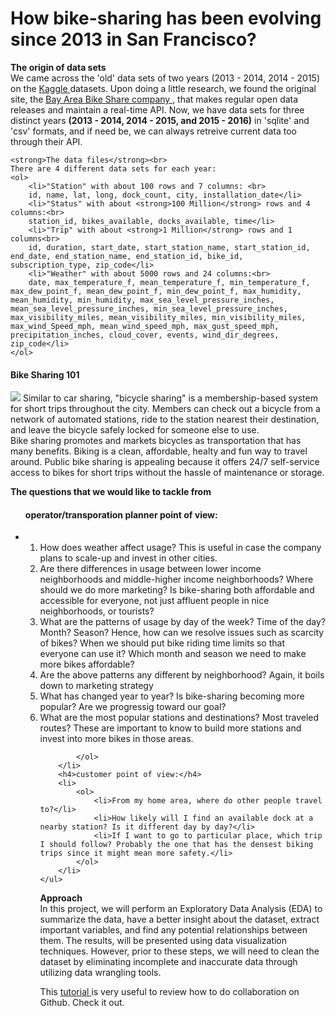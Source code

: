 # How bike-sharing has been evolving since 2013 in San Francisco?

<p> <strong>The origin of data sets</strong><br>
We came across the 'old' data sets of two years (2013 - 2014, 2014 - 2015) on the <a href = 'https://www.kaggle.com/benhamner/sf-bay-area-bike-share'> Kaggle </a> datasets.
Upon doing a little research, we found the original site, the <a href = 'http://www.bayareabikeshare.com/open-data'> Bay Area Bike Share company </a>,  that makes regular open data releases and maintain a real-time API. Now, we have data sets for three distinct years <strong>(2013 - 2014, 2014 - 2015, and 2015 - 2016)</strong> in 'sqlite' and 'csv' formats, and if need be, we can always retreive current data too through their API.
</p>
<p>
	
	<strong>The data files</strong><br>
	There are 4 different data sets for each year:
	<ol>
		<li>"Station" with about 100 rows and 7 columns: <br>
		id, name, lat, long, dock_count, city, installation_date</li>
		<li>"Status" with about <strong>100 Million</strong> rows and 4 columns:<br>
		station_id, bikes_available, docks_available, time</li>
		<li>"Trip" with about <strong>1 Million</strong> rows and 1 columns<br>
		id, duration, start_date, start_station_name, start_station_id, end_date, end_station_name, end_station_id, bike_id, subscription_type, zip_code</li>
		<li>"Weather" with about 5000 rows and 24 columns:<br>
		date, max_temperature_f, mean_temperature_f, min_temperature_f, max_dew_point_f, mean_dew_point_f, min_dew_point_f, max_humidity, mean_humidity, min_humidity, max_sea_level_pressure_inches, mean_sea_level_pressure_inches, min_sea_level_pressure_inches, max_visibility_miles, mean_visibility_miles, min_visibility_miles, max_wind_Speed_mph, mean_wind_speed_mph, max_gust_speed_mph, precipitation_inches, cloud_cover, events, wind_dir_degrees, zip_code</li>
	</ol>
</p>

<p> 
	<h4><strong>Bike Sharing 101</strong><br></h4>
	<img src="http://www.sfbike.org/wp-content/uploads/2014/03/BikeShare-diagram.jpg">
	Similar to car sharing, "bicycle sharing" is a membership-based system for short trips throughout the city. Members can check out a bicycle from a network of automated stations, ride to the station nearest their destination, and leave the bicycle safely locked for someone else to use.<br>
	Bike sharing promotes and markets bicycles as transportation that has many benefits. Biking is a clean, affordable, healty and fun way to travel around. Public bike sharing is appealing because it offers 24/7 self-service access to bikes for short trips without the hassle of maintenance or storage.
</p>

<p>
	<strong>The questions that we would like to tackle from</strong>
	<ul><h4>operator/transporation planner point of view:</h4>
		<li>
			<ol>
				<li>How does weather affect usage? This is useful in case the company plans to scale-up and invest in other cities.</li>
				<li>Are there differences in usage between lower income neighborhoods and middle-higher income neighborhoods?
				Where should we do more marketing? Is bike-sharing both affordable and accessible for everyone, not just affluent people in nice neighborhoods, or tourists?</li>
				<li>What are the patterns of usage by day of the week? Time of the day? Month? Season? Hence, how can we resolve issues such as scarcity of bikes? When we should put bike riding time limits so that everyone can use it? Which month and season we need to make more bikes affordable?</li>
				<li>Are the above patterns any different by neighborhood? Again, it boils down to marketing strategy</li>
				<li>What has changed year to year? Is bike-sharing becoming more popular? Are we progressig toward our goal?</li>
				<li>What are the most popular stations and destinations? Most traveled routes? These are important to know to build more stations and invest into more bikes in those areas.</li>

			</ol>
		</li>
		<h4>customer point of view:</h4>
		<li>
			<ol>
				<li>From my home area, where do other people travel to?</li>
				<li>How likely will I find an available dock at a nearby station? Is it different day by day?</li>
				<li>If I want to go to particular place, which trip I should follow? Probably the one that has the densest biking trips since it might mean more safety.</li>
			</ol>
		</li>
	</ul>
</p>

<p>
	<strong>Approach</strong><br>
	In this project, we will perform an Exploratory Data Analysis (EDA) to summarize the data, have a better insight about the dataset, extract important variables, and find any potential relationships between them. The results, will be presented using data visualization techniques. However, prior to these steps, we will need to clean the dataset by eliminating incomplete and inaccurate data through utilizing data wrangling tools.<br>

</p>
<p>

This <a href = 'https://code.tutsplus.com/articles/team-collaboration-with-github--net-29876'> tutorial </a> is very useful to review how to do collaboration on Github. Check it out.

</p>












